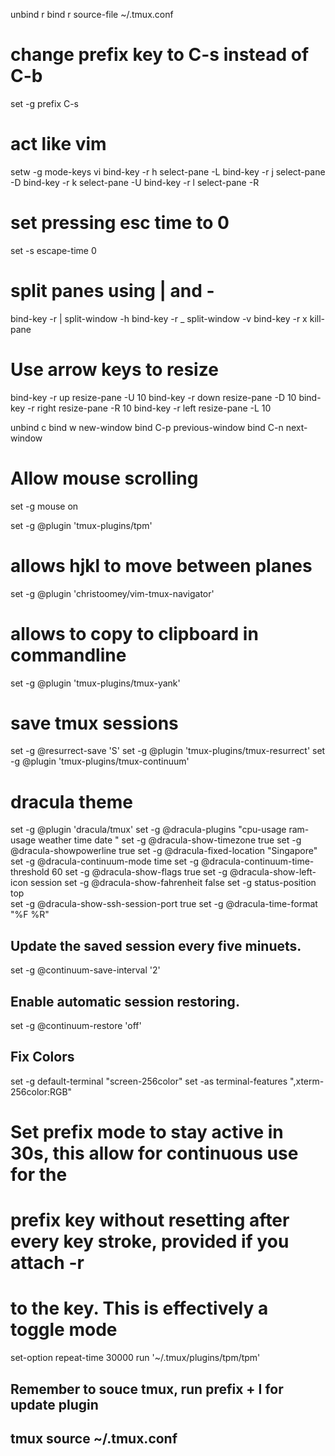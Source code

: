 unbind r
bind r source-file ~/.tmux.conf

# change prefix key to C-s instead of C-b
set -g prefix C-s

# act like vim
setw -g mode-keys vi
bind-key -r h select-pane -L
bind-key -r j select-pane -D
bind-key -r k select-pane -U
bind-key -r l select-pane -R
# set pressing esc time to 0
set -s escape-time 0

# split panes using | and -
bind-key -r | split-window -h
bind-key -r _ split-window -v
bind-key -r x kill-pane

# Use arrow keys to resize
bind-key -r up resize-pane -U 10
bind-key -r down resize-pane -D 10
bind-key -r right resize-pane -R 10
bind-key -r left resize-pane -L 10

unbind c
bind w new-window
bind C-p previous-window
bind C-n next-window

# Allow mouse scrolling
set -g mouse on

set -g @plugin 'tmux-plugins/tpm'
# allows hjkl to move between planes
set -g @plugin 'christoomey/vim-tmux-navigator'
# allows to copy to clipboard in commandline
set -g @plugin 'tmux-plugins/tmux-yank'

# save tmux sessions
set -g @resurrect-save 'S'
set -g @plugin 'tmux-plugins/tmux-resurrect'
set -g @plugin 'tmux-plugins/tmux-continuum'
# dracula theme
set -g @plugin 'dracula/tmux'
set -g @dracula-plugins "cpu-usage ram-usage weather time date "
set -g @dracula-show-timezone true
set -g @dracula-showpowerline true
set -g @dracula-fixed-location "Singapore"
set -g @dracula-continuum-mode time
set -g @dracula-continuum-time-threshold 60
set -g @dracula-show-flags true
set -g @dracula-show-left-icon session
set -g @dracula-show-fahrenheit false
set -g status-position top  
set -g @dracula-show-ssh-session-port true
set -g @dracula-time-format "%F %R"

## Update the saved session every five minuets.
set -g @continuum-save-interval '2'

## Enable automatic session restoring.
set -g @continuum-restore 'off'

## Fix Colors
set -g default-terminal "screen-256color"
set -as terminal-features ",xterm-256color:RGB"

# Set prefix mode to stay active in 30s, this allow for continuous use for the
# prefix key without resetting after every key stroke, provided if you attach -r 
# to the key. This is effectively a toggle mode
set-option repeat-time 30000
run '~/.tmux/plugins/tpm/tpm'

## Remember to souce tmux, run prefix + I for update plugin
## tmux source ~/.tmux.conf
